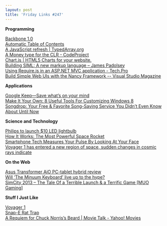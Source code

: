 ```yaml
---
layout: post
title: 'Friday Links #247'
---
```

**Programming**

[Backbone 1.0](http://ashkenas.com/backbonejs-1.0/)   
[Automatic Table of Contents](http://css-tricks.com/automatic-table-of-contents/)   
[A JavaScript refresh | TypedArray.org](http://typedarray.org/javascript-refresh/)   
[A Money type for the CLR - CodeProject](http://www.codeproject.com/Articles/28244/A-Money-type-for-the-CLR)   
[Chart.js | HTML5 Charts for your website.](http://www.chartjs.org/)   
[Building SIML: A new markup language – James Padolsey](http://james.padolsey.com/javascript/building-siml-a-new-markup-language/)   
[Using Require.js in an ASP.NET MVC application - Tech.Pro](http://tech.pro/tutorial/1156/using-requirejs-in-an-aspnet-mvc-application)   
[Build Simple Web UIs with the Nancy Framework -- Visual Studio Magazine](http://visualstudiomagazine.com/articles/2013/03/01/simple-web-uis-with-the-nancy-framework.aspx)

**Applications**

[Google Keep—Save what’s on your mind](http://googleblog.blogspot.com/2013/03/google-keepsave-whats-on-your-mind.html)   
[Make It Your Own: 8 Useful Tools For Customizing Windows 8](http://www.makeuseof.com/tag/make-it-your-own-8-useful-tools-for-customizing-windows-8/)   
[Songdrop: Your Free & Favorite Song-Saving Service You Didn’t Even Know About Until Now](http://www.makeuseof.com/tag/songdrop-your-free-favorite-song-saving-service-you-didnt-even-know-about-until-now/)

**Science and Technology**

[Philips to launch $10 LED lightbulb](http://news.consumerreports.org/home/2013/03/led-lightbulb-philips-inexpensive-light-bulb-10-dollars.html?EXTKEY=I72RSHA)   
[How It Works: The Most Powerful Space Rocket](http://www.popsci.com/science/article/2013-03/most-powerful-space-rocket)   
[Smartphone Tech Measures Your Pulse By Looking At Your Face](http://www.popsci.com/technology/article/2013-03/smartphone-tech-measures-your-pulse-looking-your-face)   
[Voyager 1 has entered a new region of space, sudden changes in cosmic rays indicate](http://www.sciencedaily.com/releases/2013/03/130320134256.htm)

**On the Web**

[Asus Transformer AiO PC-tablet hybrid review](http://news.consumerreports.org/electronics/2013/03/asus-transformer-aio-pc-tablet-hybrid-first-look-review.html?EXTKEY=I72RSE0)   
[Will ‘The Minuum Keyboard’ live up to the hype?](http://www.freewaregenius.com/will-the-minuum-keyboard-live-up-to-the-hype/)   
[SimCity 2013 – The Tale Of a Terrible Launch & a Terrific Game [MUO Gaming]](http://www.makeuseof.com/tag/simcity-2013-the-tale-of-a-terrible-launch-a-terrific-game-muo-gaming/)

**Stuff I Just Like**

[Voyager 1](http://xkcd.com/1189/)   
[Snap-E Rat Trap](http://kk.org/cooltools/archives/10431)   
[A Requiem for Chuck Norris’s Beard | Movie Talk - Yahoo! Movies](http://movies.yahoo.com/blogs/movie-talk/requiem-chuck-norris-beard-234554988.html)
